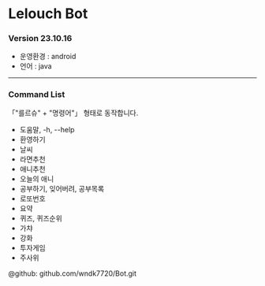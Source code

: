 # Lelouch Bot
### Version 23.10.16

- 운영환경 : android
- 언어 : java

---

### Command List

 「"를르슈" + "명령어"」 형태로 동작합니다.

   - 도움말, -h, --help
   - 환영하기
   - 날씨
   - 라면추천
   - 애니추천
   - 오늘의 애니
   - 공부하기, 잊어버려, 공부목록
   - 로또번호
   - 요약
   - 퀴즈, 퀴즈순위
   - 가챠
   - 강화
   - 투자게임
   - 주사위

@github: github.com/wndk7720/Bot.git
